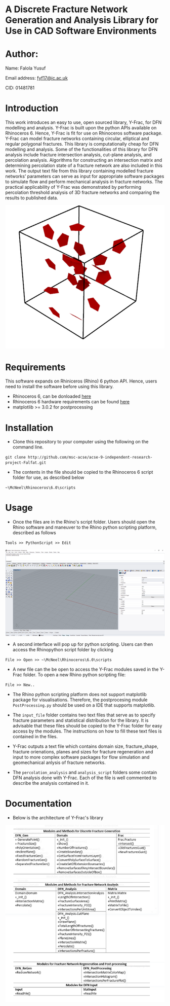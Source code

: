# A Discrete Fracture Network Generation and Analysis Library for Use in CAD Software Environments

# Author: 

Name: Falola Yusuf

Email address: fyf17@ic.ac.uk

CID: 01481781


# Introduction

This work introduces an easy to use, open sourced library, Y-Frac, for DFN modelling and analysis. Y-Frac is built upon the python APIs available on Rhinoceros 6. Hence, Y-Frac is fit for use on Rhinoceros software package. Y-Frac can model fracture networks containing circular, elliptical and regular polygonal fractures. This library is computationally cheap for DFN modelling and analysis. Some of the functionalities of this library for DFN analysis include fracture intersection analysis, cut-plane analysis, and percolation analysis. Algorithms for constructing an intersection matrix and determining percolation state of a fracture network are also included in this work. The output text file from this library containing modelled fracture networks’ parameters can serve as input for appropriate software packages to simulate flow and perform mechanical analysis in fracture networks. The practical applicability of Y-Frac was demonstrated by performing percolation threshold analysis of 3D fracture networks and comparing the results to published data. 

![DFN](./images/Rendered.PNG)

# Requirements
This software expands on Rhiniceros (Rhino) 6 python API. Hence, users need to install the software before using this library.

- Rhinoceros 6, can be donloaded [here](https://www.rhino3d.com/download)
- Rhinoceros 6 hardware requirements can be found [here](https://www.rhino3d.com/6/system_requirements)
- matplotlib >= 3.0.2 for postprocessing

# Installation
- Clone this repository to your computer using the following on the command line.

`git clone http://github.com/msc-acse/acse-9-independent-research-project-Falfat.git`

- The contents in the file should be copied to the Rhinoceros 6 script folder for use, as described below

`~\McNeel\Rhinoceros\6.0\scripts`

# Usage
- Once the files are in the Rhino's script folder. Users should open the Rhino software and maneuver to the Rhino python scripting platform, described as follows

` Tools >> PythonScript >> Edit `

![Rhino](./images/Rhino.PNG)

- A second interface will pop up for python scripting. Users can then access the Rhinopython script folder by clicking

`File >> Open >> ~\McNeel\Rhinoceros\6.0\scripts`

- A new file can the be open to access the Y-Frac modules saved in the Y-Frac folder. To open a new Rhino python scripting file:

`File >> New..`

- The Rhino python scripting platform does not support matplotlib package for visualisations. Therefore, the postprocesing module `PostProcessing.py` should be used on a IDE that supports matplotlib.

- The `input_file` folder contains two text files that serve as to specify fracture parameters and statistical distribution for the library. It is advisable that these files should be copied to the Y-Frac folder for easy access by the modules. The instructions on how to fill these text files is contained in the files.

- Y-Frac outputs a text file which contains domain size, fracture_shape, fracture orienations, planes and sizes for fracture regeneration and input to more complex software packages for flow simulation and geomechanical anlysis of fracture networks.

- The `percolation_analysis` and `analysis_script` folders some contain DFN analysis done with Y-Frac. Each of the file is well commented to describe the analysis contained in it.


# Documentation
- Below is the architecture of Y-Frac's library

![Y-Frac](./images/frac.PNG)

